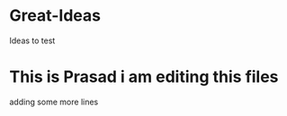 # Great-Ideas
Ideas to test

# This is Prasad  i am  editing this files


adding  some  more  lines 

